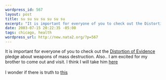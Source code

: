 ```yaml
--- 
wordpress_id: 567
layout: post
title: su su su su su su su
excerpt: "It is important for everyone of you to check out the Distortion of Evidence  pledge about weapons of mass destruction. Also.. I am excited for my brother to come out and visit. I think I will take him hereI wonder if there is truth to "
date: 2003-07-15 20:22:35 -05:00
tags: chicago, health
wordpress_url: http://new.nata2.org/?p=567
---
```

It is important for everyone of you to check out the <a href="http://www.moveon.org/wmdpledge/nozip.html?id=">Distortion of Evidence </a> pledge about weapons of mass destruction. Also.. I am excited for my brother to come out and visit. I think I will take him <a href="http://metromix.chicagotribune.com/dining/mmx-11792_lgcy.story">here</a><br/><br/>I wonder if there is truth to <a href="http://news.bbc.co.uk/2/hi/health/3012322.stm">this</a>
